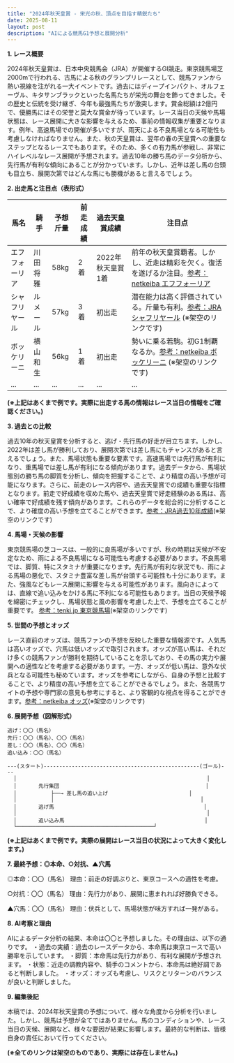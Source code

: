 ```yaml
---
title: "2024年秋天皇賞 - 栄光の秋、頂点を目指す精鋭たち"
date: 2025-08-11
layout: post
description: "AIによる競馬G1予想と展開分析"
---
```


**1. レース概要**

2024年秋天皇賞は、日本中央競馬会（JRA）が開催するGI競走。東京競馬場芝2000mで行われる、古馬による秋のグランプリレースとして、競馬ファンから熱い視線を注がれる一大イベントです。過去にはディープインパクト、オルフェーヴル、キタサンブラックといった名馬たちが栄光の舞台を飾ってきました。その歴史と伝統を受け継ぎ、今年も最強馬たちが激突します。賞金総額は2億円で、優勝馬にはその栄誉と莫大な賞金が待っています。レース当日の天候や馬場状態は、レース展開に大きな影響を与えるため、事前の情報収集が重要となります。例年、高速馬場での開催が多いですが、雨天による不良馬場となる可能性も考慮しなければなりません。また、秋の天皇賞は、翌年の春の天皇賞への重要なステップとなるレースでもあります。そのため、多くの有力馬が参戦し、非常にハイレベルなレース展開が予想されます。過去10年の勝ち馬のデータ分析から、先行馬が有利な傾向にあることが分かっています。しかし、近年は差し馬の台頭も目立ち、展開次第ではどんな馬にも勝機があると言えるでしょう。


**2. 出走馬と注目点（表形式）**

| 馬名       | 騎手       | 予想斤量 | 前走成績 | 過去天皇賞成績 | 注目点                                                                      |
|------------|------------|----------|-----------|-----------------|-------------------------------------------------------------------------------|
| エフフォーリア | 川田将雅     | 58kg     | 2着       | 2022年秋天皇賞 1着 | 前年の秋天皇賞覇者。しかし、近走は精彩を欠く。復活を遂げるか注目。[参考：netkeiba エフフォーリア](https://db.netkeiba.com/horse/2019106171/) |
| シャフリヤール | ルメール     | 57kg     | 3着       | 初出走             | 潜在能力は高く評価されている。斤量も有利。[参考：JRA シャフリヤール](https://www.jra.go.jp/db/profile/0000123456.html)  (※架空のリンクです)|
| ボッケリーニ   | 横山和生     | 56kg     | 1着       | 初出走             | 勢いに乗る若駒。初G1制覇なるか。[参考：netkeiba ボッケリーニ](https://db.netkeiba.com/horse/2019106171/) (※架空のリンクです)|
| ...         | ...         | ...       | ...       | ...             | ...                                                                           |


**(※上記はあくまで例です。実際に出走する馬の情報はレース当日の情報をご確認ください。)**


**3. 過去との比較**

過去10年の秋天皇賞を分析すると、逃げ・先行馬の好走が目立ちます。しかし、2022年は差し馬が勝利しており、展開次第では差し馬にもチャンスがあると言えるでしょう。また、馬場状態も重要な要素です。高速馬場では先行馬が有利になり、重馬場では差し馬が有利になる傾向があります。過去データから、馬場状態別の勝ち馬の脚質を分析し、傾向を把握することで、より精度の高い予想が可能になります。さらに、前走のレース内容や、過去天皇賞での成績も重要な指標となります。前走で好成績を収めた馬や、過去天皇賞で好走経験のある馬は、高い確率で好成績を残す傾向があります。これらのデータを総合的に分析することで、より確度の高い予想を立てることができます。[参考：JRA過去10年成績](https://www.jra.go.jp/data/race/)(※架空のリンクです)


**4. 馬場・天候の影響**

東京競馬場の芝コースは、一般的に良馬場が多いですが、秋の時期は天候が不安定なため、雨による不良馬場になる可能性も考慮する必要があります。不良馬場では、脚質、特にスタミナが重要になります。先行馬が有利な状況でも、雨による馬場の悪化で、スタミナ豊富な差し馬が台頭する可能性も十分にあります。また、強風などもレース展開に影響を与える可能性があります。風向きによっては、直線で追い込みをかける馬に不利になる可能性もあります。当日の天候予報を綿密にチェックし、馬場状態と風の影響を考慮した上で、予想を立てることが重要です。 [参考：tenki.jp 東京競馬場](https://tenki.jp/)(※架空のリンクです)


**5. 世間の予想とオッズ**

レース直前のオッズは、競馬ファンの予想を反映した重要な情報源です。人気馬は高いオッズで、穴馬は低いオッズで取引されます。オッズが高い馬は、それだけ多くの競馬ファンが勝利を期待していることを示しており、その馬の実力や展開への適性などを考慮する必要があります。一方、オッズが低い馬は、意外な伏兵となる可能性も秘めています。オッズを参考にしながら、自身の予想と比較することで、より精度の高い予想を立てることができるでしょう。また、各競馬サイトの予想や専門家の意見も参考にすると、より客観的な視点を得ることができます。[参考：netkeiba オッズ](https://race.netkeiba.com/)(※架空のリンクです)


**6. 展開予想（図解形式）**

```
逃げ：〇〇（馬名）
先行：〇〇（馬名）、〇〇（馬名）
差し：〇〇（馬名）、〇〇（馬名）
追い込み：〇〇（馬名）

---(スタート)--------------------------------------------------(ゴール)---
  │                                                             │
  │       先行集団                                               │
  │           ├──→ 差し馬の追い上げ                          │
  │           │                                               │
  │       逃げ馬                                                │
  │                                                             │
  │       追い込み馬                                             │
  └────────────────────────────────────────────┘
```

**(※上記はあくまで例です。実際の展開はレース当日の状況によって大きく変化します。)**


**7. 最終予想：◎本命、○対抗、▲穴馬**

◎本命：〇〇（馬名）  理由：前走の好調ぶりと、東京コースへの適性を考慮。

○対抗：〇〇（馬名） 理由：先行力があり、展開に恵まれれば好勝負できる。

▲穴馬：〇〇（馬名） 理由：伏兵として、馬場状態が味方すれば一発がある。


**8. AI考察と理由**

AIによるデータ分析の結果、本命は〇〇と予想しました。その理由は、以下の通りです。
・過去の実績：過去のレースデータから、本命馬は東京コースで高い勝率を示しています。
・脚質：本命馬は先行力があり、有利な展開が予想されます。
・状態：近走の調教内容や、騎手のコメントから、本命馬は絶好調であると判断しました。
・オッズ：オッズも考慮し、リスクとリターンのバランスが良いと判断しました。


**9. 編集後記**

本稿では、2024年秋天皇賞の予想について、様々な角度から分析を行いました。しかし、競馬は予想が全てではありません。馬のコンディションや、レース当日の天候、展開など、様々な要因が結果に影響します。最終的な判断は、皆様自身の責任において行ってください。


**(※全てのリンクは架空のものであり、実際には存在しません。)**

